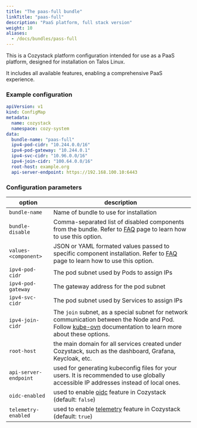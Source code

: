 ```yaml
---
title: "The paas-full bundle"
linkTitle: "paas-full"
description: "PaaS platform, full stack version"
weight: 10
aliases:
  - /docs/bundles/pass-full
---
```


This is a Cozystack platform configuration intended for use as a PaaS platform, designed for installation on Talos Linux.

It includes all available features, enabling a comprehensive PaaS experience.

### Example configuration

```yaml
apiVersion: v1
kind: ConfigMap
metadata:
  name: cozystack
  namespace: cozy-system
data:
  bundle-name: "paas-full"
  ipv4-pod-cidr: "10.244.0.0/16"
  ipv4-pod-gateway: "10.244.0.1"
  ipv4-svc-cidr: "10.96.0.0/16"
  ipv4-join-cidr: "100.64.0.0/16"
  root-host: example.org
  api-server-endpoint: https://192.168.100.10:6443
```

### Configuration parameters

| option | description                                                                                                                                                                                                                |
|--------|----------------------------------------------------------------------------------------------------------------------------------------------------------------------------------------------------------------------------|
| `bundle-name` | Name of bundle to use for installation                                                                                                                                                                                     |
| `bundle-disable` | Comma-separated list of disabled components from the bundle. Refer to [FAQ](/docs/guides/faq/#how-to-disable-some-components-from-bundle) page to learn how to use this option.                                            |
| `values-<component>` | JSON or YAML formated values passed to specific component installation. Refer to [FAQ](/docs/guides/faq/#how-to-overwrite-parameters-for-specific-components) page to learn how to use this option.                        |
| `ipv4-pod-cidr` | The pod subnet used by Pods to assign IPs                                                                                                                                                                                  |
| `ipv4-pod-gateway` | The gateway address for the pod subnet                                                                                                                                                                                     |
| `ipv4-svc-cidr` | The pod subnet used by Services to assign IPs                                                                                                                                                                              |
| `ipv4-join-cidr` | The `join` subnet, as a special subnet for network communication between the Node and Pod. Follow [kube-ovn](https://kubeovn.github.io/docs/en/guide/subnet/#join-subnet) documentation to learn more about these options. |
| `root-host` | the main domain for all services created under Cozystack, such as the dashboard, Grafana, Keycloak, etc.                                                                                                                   |
| `api-server-endpoint` | used for generating kubeconfig files for your users. It is recommended to use globally accessible IP addresses instead of local ones.                                                                                      |
| `oidc-enabled` | used to enable [oidc](/docs/operations/oidc/) feature in Cozystack (default: `false`)                                                                                                                                      |
| `telemetry-enabled` | used to enable [telemetry](/docs/operations/telemetry/) feature in Cozystack (default: `true`)                                                                                                                             |
